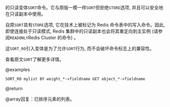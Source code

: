 的只读变体`SORT`命令。它与原版一模一样`SORT`但拒绝`STORE`选项, 并且可以安全地在只读副本中使用。

自原`SORT`具有`STORE`选项, 它在技术上被标记为 Redis 命令表中的写入命令。因此, 即使连接处于只读模式, Redis 集群中的只读副本也会将其重定向到主实例 (请参阅`READONLY`Redis Cluster 的命令) 。

这`SORT_RO`引入变体是为了允许`SORT`行为, 而不会破坏命令标志上的兼容性。

查看原文`SORT`了解更多详情。

@examples

    SORT_RO mylist BY weight_*->fieldname GET object_*->fieldname

@return

@array回复：已排序元素的列表。
